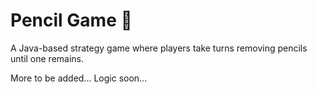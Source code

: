 # Pencil Game 🎨
A Java-based strategy game where players take turns removing pencils until one remains.

More to be added...
Logic soon...
